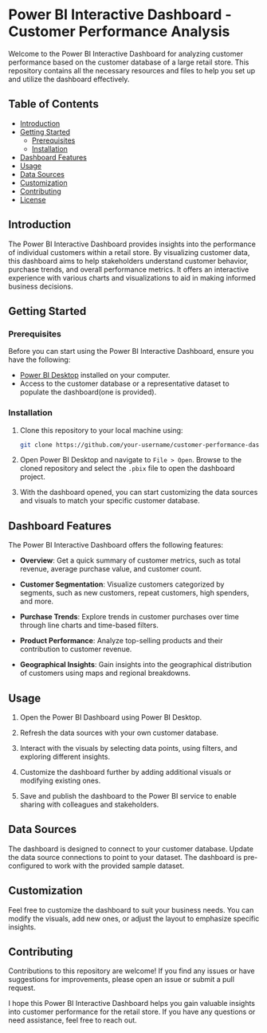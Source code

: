 # Power BI Interactive Dashboard - Customer Performance Analysis


Welcome to the Power BI Interactive Dashboard for analyzing customer performance based on the customer database of a large retail store. This repository contains all the necessary resources and files to help you set up and utilize the dashboard effectively.

## Table of Contents

- [Introduction](#introduction)
- [Getting Started](#getting-started)
  - [Prerequisites](#prerequisites)
  - [Installation](#installation)
- [Dashboard Features](#dashboard-features)
- [Usage](#usage)
- [Data Sources](#data-sources)
- [Customization](#customization)
- [Contributing](#contributing)
- [License](#license)

## Introduction

The Power BI Interactive Dashboard provides insights into the performance of individual customers within a retail store. By visualizing customer data, this dashboard aims to help stakeholders understand customer behavior, purchase trends, and overall performance metrics. It offers an interactive experience with various charts and visualizations to aid in making informed business decisions.

## Getting Started

### Prerequisites

Before you can start using the Power BI Interactive Dashboard, ensure you have the following:

- [Power BI Desktop](https://powerbi.microsoft.com/en-us/desktop/) installed on your computer.
- Access to the customer database or a representative dataset to populate the dashboard(one is provided).

### Installation

1. Clone this repository to your local machine using:

   ```bash
   git clone https://github.com/your-username/customer-performance-dashboard.git
   ```

2. Open Power BI Desktop and navigate to `File > Open`. Browse to the cloned repository and select the `.pbix` file to open the dashboard project.

3. With the dashboard opened, you can start customizing the data sources and visuals to match your specific customer database.

## Dashboard Features

The Power BI Interactive Dashboard offers the following features:

- **Overview**: Get a quick summary of customer metrics, such as total revenue, average purchase value, and customer count.

- **Customer Segmentation**: Visualize customers categorized by segments, such as new customers, repeat customers, high spenders, and more.

- **Purchase Trends**: Explore trends in customer purchases over time through line charts and time-based filters.

- **Product Performance**: Analyze top-selling products and their contribution to customer revenue.

- **Geographical Insights**: Gain insights into the geographical distribution of customers using maps and regional breakdowns.

## Usage

1. Open the Power BI Dashboard using Power BI Desktop.

2. Refresh the data sources with your own customer database.

3. Interact with the visuals by selecting data points, using filters, and exploring different insights.

4. Customize the dashboard further by adding additional visuals or modifying existing ones.

5. Save and publish the dashboard to the Power BI service to enable sharing with colleagues and stakeholders.

## Data Sources

The dashboard is designed to connect to your customer database. Update the data source connections to point to your dataset. The dashboard is pre-configured to work with the provided sample dataset.

## Customization

Feel free to customize the dashboard to suit your business needs. You can modify the visuals, add new ones, or adjust the layout to emphasize specific insights.

## Contributing

Contributions to this repository are welcome! If you find any issues or have suggestions for improvements, please open an issue or submit a pull request.


I hope this Power BI Interactive Dashboard helps you gain valuable insights into customer performance for the retail store. If you have any questions or need assistance, feel free to reach out.

